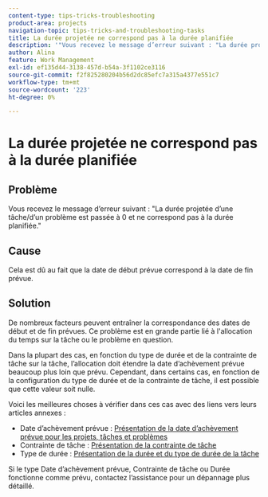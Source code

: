 ```yaml
---
content-type: tips-tricks-troubleshooting
product-area: projects
navigation-topic: tips-tricks-and-troubleshooting-tasks
title: La durée projetée ne correspond pas à la durée planifiée
description: '"Vous recevez le message d’erreur suivant : "La durée projetée d’une tâche/d’un problème est passée à 0 et ne correspond pas à la durée planifiée.""'
author: Alina
feature: Work Management
exl-id: ef135d44-3138-457d-b54a-3f1102ce3116
source-git-commit: f2f825280204b56d2dc85efc7a315a4377e551c7
workflow-type: tm+mt
source-wordcount: '223'
ht-degree: 0%

---
```


# La durée projetée ne correspond pas à la durée planifiée

## Problème

Vous recevez le message d’erreur suivant : &quot;La durée projetée d’une tâche/d’un problème est passée à 0 et ne correspond pas à la durée planifiée.&quot;

## Cause

Cela est dû au fait que la date de début prévue correspond à la date de fin prévue.

## Solution

De nombreux facteurs peuvent entraîner la correspondance des dates de début et de fin prévues. Ce problème est en grande partie lié à l&#39;allocation du temps sur la tâche ou le problème en question.

Dans la plupart des cas, en fonction du type de durée et de la contrainte de tâche sur la tâche, l’allocation doit étendre la date d’achèvement prévue beaucoup plus loin que prévu. Cependant, dans certains cas, en fonction de la configuration du type de durée et de la contrainte de tâche, il est possible que cette valeur soit nulle.

Voici les meilleures choses à vérifier dans ces cas avec des liens vers leurs articles annexes :

* Date d’achèvement prévue : [Présentation de la date d’achèvement prévue pour les projets, tâches et problèmes](../../../manage-work/projects/planning-a-project/project-projected-completion-date.md)
* Contrainte de tâche : [Présentation de la contrainte de tâche](../../../manage-work/tasks/task-constraints/task-constraint-overview.md)
* Type de durée : [Présentation de la durée et du type de durée de la tâche](../../../manage-work/tasks/taskdurtn/task-duration-and-duration-type.md)

Si le type Date d’achèvement prévue, Contrainte de tâche ou Durée fonctionne comme prévu, contactez l’assistance pour un dépannage plus détaillé.
